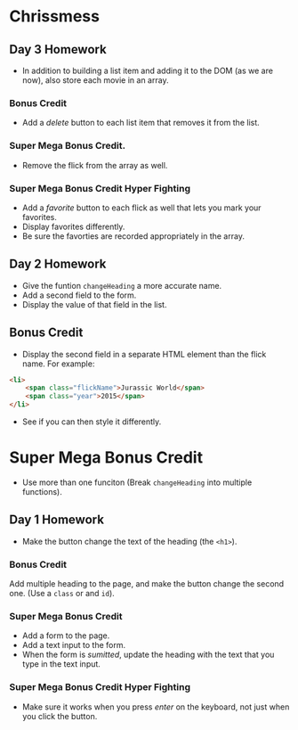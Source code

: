 # Chrissmess

## Day 3 Homework

* In addition to building a list item and adding it to the DOM (as we are now), also store each movie in an array.

### Bonus Credit

* Add a _delete_ button to each list item that removes it from the list.

### Super Mega Bonus Credit.

* Remove the flick from the array as well.

### Super Mega Bonus Credit Hyper Fighting

* Add a _favorite_ button to each flick as well that lets you mark your favorites.
* Display favorites differently.
* Be sure the favorties are recorded appropriately in the array.

## Day 2 Homework

* Give the funtion `changeHeading` a more accurate name.
* Add a second field to the form.
* Display the value of that field in the list.

## Bonus Credit
* Display the second field in a separate HTML element than the flick name. For example:
```html
<li>
    <span class="flickName">Jurassic World</span>
    <span class="year">2015</span>
</li>
```
* See if you can then style it differently.

# Super Mega Bonus Credit

* Use more than one funciton (Break `changeHeading` into multiple functions).

## Day 1 Homework

* Make the button change the text of the heading (the `<h1>`).

### Bonus Credit

Add multiple heading to the page, and make the button change the second one. (Use a `class` or and `id`).

### Super Mega Bonus Credit

* Add a form to the page.
* Add a text input to the form.
* When the form is _sumitted_, update the heading with the text that you type in the text input.

### Super Mega Bonus Credit Hyper Fighting

* Make sure it works when you press _enter_ on the keyboard, not just when you click the button.